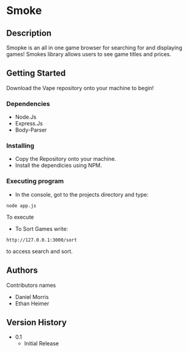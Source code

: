 # Smoke

## Description
Smopke is an all in one game browser for searching for and displaying games! Smokes library allows users to see game titles and prices. 

## Getting Started

Download the Vape repository onto your machine to begin!

### Dependencies

* Node.Js
* Express.Js
* Body-Parser

### Installing

* Copy the Repository onto your machine.
* Install the dependicies using NPM.

### Executing program

* In the console, got to the projects directory and type:
```
node app.js
```
To execute

* To Sort Games write:
```
http://127.0.0.1:3000/sort
```
to access search and sort.
## Authors

Contributors names

* Daniel Morris
* Ethan Heimer
  
## Version History

* 0.1
    * Initial Release
